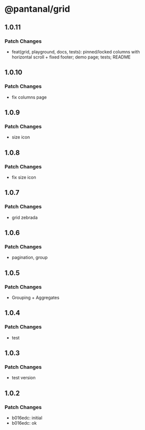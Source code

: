# @pantanal/grid

## 1.0.11

### Patch Changes

- feat(grid, playground, docs, tests): pinned/locked columns with horizontal scroll + fixed footer; demo page; tests; README

## 1.0.10

### Patch Changes

- fix columns page

## 1.0.9

### Patch Changes

- size icon

## 1.0.8

### Patch Changes

- fix size icon

## 1.0.7

### Patch Changes

- grid zebrada

## 1.0.6

### Patch Changes

- pagination, group

## 1.0.5

### Patch Changes

- Grouping + Aggregates

## 1.0.4

### Patch Changes

- test

## 1.0.3

### Patch Changes

- test version

## 1.0.2

### Patch Changes

- b016edc: initial
- b016edc: ok
